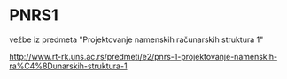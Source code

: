 # PNRS1
vežbe iz predmeta "Projektovanje namenskih računarskih struktura 1" 

http://www.rt-rk.uns.ac.rs/predmeti/e2/pnrs-1-projektovanje-namenskih-ra%C4%8Dunarskih-struktura-1

